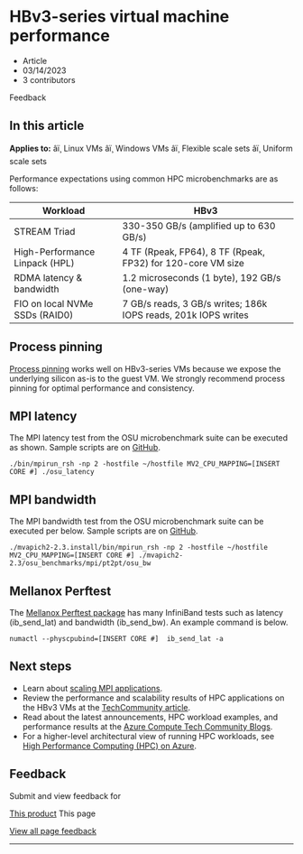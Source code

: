 # HBv3-series virtual machine performance

* Article
* 03/14/2023
* 3 contributors

Feedback

## In this article

**Applies to:** âï¸ Linux VMs âï¸ Windows VMs âï¸ Flexible scale sets âï¸ Uniform scale sets

Performance expectations using common HPC microbenchmarks are as follows:

| Workload | HBv3 |
| --- | --- |
| STREAM Triad | 330-350 GB/s (amplified up to 630 GB/s) |
| High-Performance Linpack (HPL) | 4 TF (Rpeak, FP64), 8 TF (Rpeak, FP32) for 120-core VM size |
| RDMA latency & bandwidth | 1.2 microseconds (1 byte), 192 GB/s (one-way) |
| FIO on local NVMe SSDs (RAID0) | 7 GB/s reads, 3 GB/s writes; 186k IOPS reads, 201k IOPS writes |

## Process pinning

[Process pinning](compiling-scaling-applications#process-pinning) works well on HBv3-series VMs because we expose the underlying silicon as-is to the guest VM. We strongly recommend process pinning for optimal performance and consistency.

## MPI latency

The MPI latency test from the OSU microbenchmark suite can be executed as shown. Sample scripts are on [GitHub](https://github.com/Azure/azhpc-images/blob/04ddb645314a6b2b02e9edb1ea52f079241f1297/tests/run-tests.sh).

```
./bin/mpirun_rsh -np 2 -hostfile ~/hostfile MV2_CPU_MAPPING=[INSERT CORE #] ./osu_latency

```

## MPI bandwidth

The MPI bandwidth test from the OSU microbenchmark suite can be executed per below. Sample scripts are on [GitHub](https://github.com/Azure/azhpc-images/blob/04ddb645314a6b2b02e9edb1ea52f079241f1297/tests/run-tests.sh).

```
./mvapich2-2.3.install/bin/mpirun_rsh -np 2 -hostfile ~/hostfile MV2_CPU_MAPPING=[INSERT CORE #] ./mvapich2-2.3/osu_benchmarks/mpi/pt2pt/osu_bw

```

## Mellanox Perftest

The [Mellanox Perftest package](https://community.mellanox.com/s/article/perftest-package) has many InfiniBand tests such as latency (ib\_send\_lat) and bandwidth (ib\_send\_bw). An example command is below.

```
numactl --physcpubind=[INSERT CORE #]  ib_send_lat -a

```

## Next steps

* Learn about [scaling MPI applications](compiling-scaling-applications).
* Review the performance and scalability results of HPC applications on the HBv3 VMs at the [TechCommunity article](https://techcommunity.microsoft.com/t5/azure-compute/hpc-performance-and-scalability-results-with-azure-hbv3-vms/bc-p/2235843).
* Read about the latest announcements, HPC workload examples, and performance results at the [Azure Compute Tech Community Blogs](https://techcommunity.microsoft.com/t5/azure-compute/bg-p/AzureCompute).
* For a higher-level architectural view of running HPC workloads, see [High Performance Computing (HPC) on Azure](/en-us/azure/architecture/topics/high-performance-computing/).

## Feedback

Submit and view feedback for

[This product](https://feedback.azure.com/d365community/forum/ec2f1827-be25-ec11-b6e6-000d3a4f0f1c)
This page

[View all page feedback](https://github.com/MicrosoftDocs/azure-docs/issues)

---
